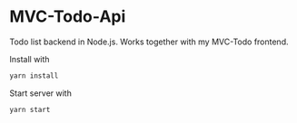 # MVC-Todo-Api
Todo list backend in Node.js. Works together with my MVC-Todo frontend.

Install with
```sh
yarn install
```

Start server with
```sh
yarn start
```
